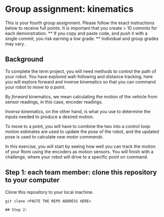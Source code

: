 # Group assignment: kinematics
This is your fourth group assignment. Please follow the exact instructions
below to receive full points. It is important that you create > 10
commits for each demonstration. ** If you copy and paste code, and push it with
a single commit, you risk earning a low grade. ** Individual and group grades may vary.

## Background
To complete the term project, you will need methods to control the path of your robot. You have explored wall-following and distance tracking; here you will explore forward and inverse kinematics so that you can command your robot to *move to a point*.

By *forward* kinematics, we mean calculating the motion of the vehicle from sensor readings, in this case, encoder readings.

*Inverse* kinematics, on the other hand, is what you use to determine the inputs needed to produce a desired motion.

To move to a point, you will have to combine the two into a control loop: motion estimates are used to update the *pose* of the robot, and the updated pose is used to calculate *new motor commands*.

In this exercise, you will start by seeing how well you can track the motion of your Romi using the encoders as motion sensors. You will finish with a challenge, where your robot will drive to a specific point on command.

## Step 1: each team member: clone this repository to your computer
Clone this repository to your local machine.
```
git clone <PASTE THE REPO ADDRESS HERE>

## Step 2: 